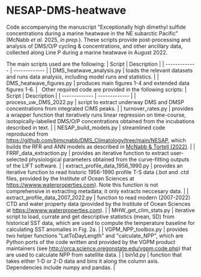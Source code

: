 # NESAP-DMS-heatwave
Code accompanying the manuscript "Exceptionally high dimethyl sulfide concentrations during a marine heatwave in the NE subarctic Pacific" (McNabb *et al.* 2025, *in prep.*). These scripts provide post-processing and analysis of DMS/O/P cycling & concentrations, and other ancillary data, collected along Line P during a marine heatwave in August 2022.

The main scripts used are the following:
| Script  | Description |
| ------------- | ------------- |
| DMS_heatwave_analysis.py | loads the relevant datasets and runs data analysis, including model runs and statistics. |
| DMS_heatwave_figures.py | produces main figures 1-4 and extended data figures 1-6. |
 &nbsp;
Other required code are provided in the following scripts:
| Script  | Description |
| ------------- | ------------- |
| process_uw_DMS_2022.py  | script to extract underway DMS and DMSP concentrations from integrated CIMS peaks.   |
| turnover_rates.py  | provides a wrapper function that iteratively runs linear regression on time-course, isotopically-labelled DMS/O/P concentrations obtained from the incubations described in text.  |
| NESAP_build_models.py | streamlined code reproduced from https://github.com/bjmcnabb/DMS_Climatology/tree/main/NESAP, which builds the RFR and ANN models as described in [McNabb & Tortell (2022)](https://bg.copernicus.org/articles/19/1705/2022/). |
| FRRF_data_extraction.py | provides an iterative function to extract user-selected physiological parameters obtained from the curve-fitting outputs of the LIFT software. |
| extract_profile_data_1956_1990.py | provides an iterative function to read historic 1956-1990 profile T-S data (.bot and .ctd files, provided by the Institute of Ocean Sciences at https://wwww.waterproperties.com). Note this function is not comprehensive in extracting metadata; it only extracts neccesary data. |
| extract_profile_data_2007_2022.py | function to read modern (2007-2022) CTD and water property data (provided by the Institute of Ocean Sciences at https://wwww.waterproperties.com). |
| MHW_get_clim_stats.py | iterative script to load, currate and get descriptive statistics (mean, SD) from historical SST data, which are used to compute the temperature baseline for calculating SST anomalies in Fig. 2a. |
| VGPM_NPP_toolbox.py | provides two helper functions "LatToDayLength" and "calculate_NPP", which are Python ports of the code written and provided by the VGPM product maintainers (see http://orca.science.oregonstate.edu/vgpm.code.php) that are used to calculate NPP from satellite data. |
| bin1d.py | function that takes either 1-D or 2-D data and bins it along the column axis. Dependencies include numpy and pandas. |

